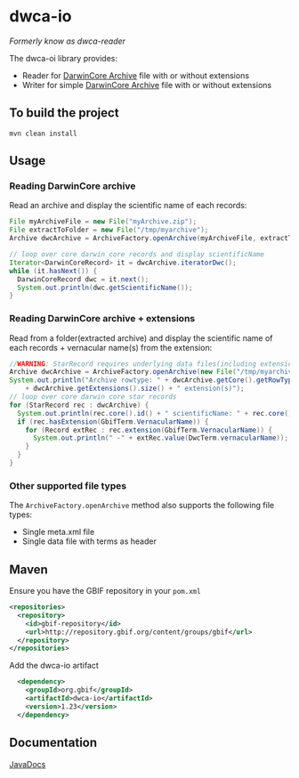 # dwca-io

*Formerly know as dwca-reader*

The dwca-oi library provides:
 * Reader for [DarwinCore Archive](http://rs.tdwg.org/dwc/terms/guides/text/index.htm) file with or without extensions
 * Writer for simple [DarwinCore Archive](http://rs.tdwg.org/dwc/terms/guides/text/index.htm) file with or without extensions


## To build the project
```
mvn clean install
```

## Usage
### Reading DarwinCore archive
Read an archive and display the scientific name of each records:
```java
File myArchiveFile = new File("myArchive.zip");
File extractToFolder = new File("/tmp/myarchive");
Archive dwcArchive = ArchiveFactory.openArchive(myArchiveFile, extractToFolder);

// loop over core darwin core records and display scientificName
Iterator<DarwinCoreRecord> it = dwcArchive.iteratorDwc();
while (it.hasNext()) {
  DarwinCoreRecord dwc = it.next();
  System.out.println(dwc.getScientificName());
}
```
### Reading DarwinCore archive + extensions
Read from a folder(extracted archive) and display the scientific name of each records + vernacular name(s) from the extension:
```java
//WARNING: StarRecord requires underlying data files(including extensions) to be sorted by the coreid column
Archive dwcArchive = ArchiveFactory.openArchive(new File("/tmp/myarchive"));
System.out.println("Archive rowtype: " + dwcArchive.getCore().getRowType() + ", "
    + dwcArchive.getExtensions().size() + " extension(s)");
// loop over core darwin core star records
for (StarRecord rec : dwcArchive) {
  System.out.println(rec.core().id() + " scientificName: " + rec.core().value(DwcTerm.scientificName));
  if (rec.hasExtension(GbifTerm.VernacularName)) {
    for (Record extRec : rec.extension(GbifTerm.VernacularName)) {
      System.out.println(" -" + extRec.value(DwcTerm.vernacularName));
    }
  }
}
```
### Other supported file types
The `ArchiveFactory.openArchive` method also supports the following file types:
 * Single meta.xml file
 * Single data file with terms as header
 
## Maven
Ensure you have the GBIF repository in your `pom.xml`
```xml
<repositories>
  <repository>
    <id>gbif-repository</id>
    <url>http://repository.gbif.org/content/groups/gbif</url>
  </repository>
</repositories>
```
Add the dwca-io artifact
```xml
  <dependency>
    <groupId>org.gbif</groupId>
    <artifactId>dwca-io</artifactId>
    <version>1.23</version>
  </dependency>
```

## Documentation
[JavaDocs](http://gbif.github.io/dwca-io/apidocs/)